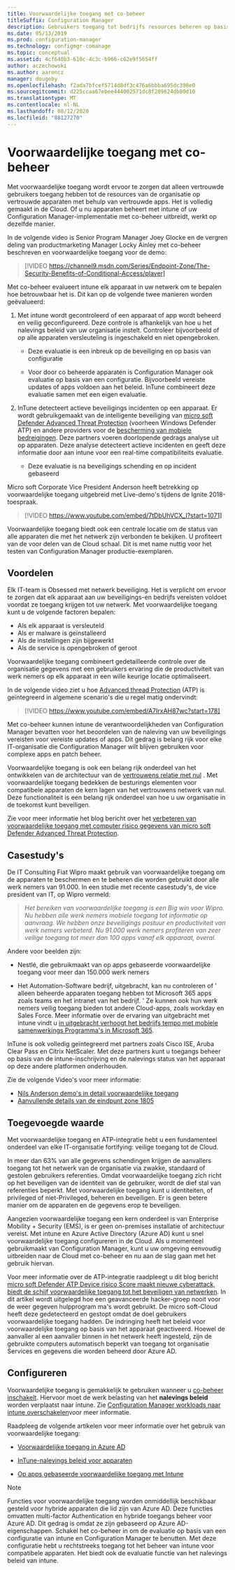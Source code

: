 ```yaml
---
title: Voorwaardelijke toegang met co-beheer
titleSuffix: Configuration Manager
description: Gebruikers toegang tot bedrijfs resources beheren op basis van nalevings regels van intune
ms.date: 05/13/2019
ms.prod: configuration-manager
ms.technology: configmgr-comanage
ms.topic: conceptual
ms.assetid: 4cf640b3-610c-4c3c-b966-c62e9f5654ff
author: aczechowski
ms.author: aaroncz
manager: dougeby
ms.openlocfilehash: f2ada7bfcef5714d8df3c476a6bbba695dc398e0
ms.sourcegitcommit: d225ccaa67ebee444002571dc8f289624db80d10
ms.translationtype: MT
ms.contentlocale: nl-NL
ms.lasthandoff: 08/12/2020
ms.locfileid: "88127270"
---
```

# <a name="conditional-access-with-co-management"></a>Voorwaardelijke toegang met co-beheer

Met voorwaardelijke toegang wordt ervoor te zorgen dat alleen vertrouwde gebruikers toegang hebben tot de resources van de organisatie op vertrouwde apparaten met behulp van vertrouwde apps. Het is volledig gemaakt in de Cloud. Of u nu apparaten beheert met intune of uw Configuration Manager-implementatie met co-beheer uitbreidt, werkt op dezelfde manier.

In de volgende video is Senior Program Manager Joey Glocke en de vergren deling van productmarketing Manager Locky Ainley met co-beheer beschreven en voorwaardelijke toegang voor de demo:

> [!VIDEO https://channel9.msdn.com/Series/Endpoint-Zone/The-Security-Benefits-of-Conditional-Access/player]

Met co-beheer evalueert intune elk apparaat in uw netwerk om te bepalen hoe betrouwbaar het is. Dit kan op de volgende twee manieren worden geëvalueerd:

1. Met intune wordt gecontroleerd of een apparaat of app wordt beheerd en veilig geconfigureerd. Deze controle is afhankelijk van hoe u het nalevings beleid van uw organisatie instelt. Controleer bijvoorbeeld of op alle apparaten versleuteling is ingeschakeld en niet opengebroken.  

    - Deze evaluatie is een inbreuk op de beveiliging en op basis van configuratie  

    - Voor door co beheerde apparaten is Configuration Manager ook evaluatie op basis van een configuratie. Bijvoorbeeld vereiste updates of apps voldoen aan het beleid. InTune combineert deze evaluatie samen met een eigen evaluatie.  

2. InTune detecteert actieve beveiligings incidenten op een apparaat. Er wordt gebruikgemaakt van de intelligente beveiliging van [micro soft Defender Advanced Threat Protection](/windows/security/threat-protection/microsoft-defender-atp/microsoft-defender-advanced-threat-protection) (voorheen Windows Defender ATP) en andere providers voor de [bescherming van mobiele bedreigingen](https://www.lookout.com/about/partners/microsoft). Deze partners voeren doorlopende gedrags analyse uit op apparaten. Deze analyse detecteert actieve incidenten en geeft deze informatie door aan intune voor een real-time compatibiliteits evaluatie.  

    - Deze evaluatie is na beveiligings schending en op incident gebaseerd  

Micro soft Corporate Vice President Anderson heeft betrekking op voorwaardelijke toegang uitgebreid met Live-demo's tijdens de Ignite 2018-toespraak. 

> [!VIDEO https://www.youtube.com/embed/7tDbUhVCX_I?start=1071]

Voorwaardelijke toegang biedt ook een centrale locatie om de status van alle apparaten die met het netwerk zijn verbonden te bekijken. U profiteert van de voor delen van de Cloud schaal. Dit is met name nuttig voor het testen van Configuration Manager productie-exemplaren.


## <a name="benefits"></a>Voordelen

Elk IT-team is Obsessed met netwerk beveiliging. Het is verplicht om ervoor te zorgen dat elk apparaat aan uw beveiligings-en bedrijfs vereisten voldoet voordat ze toegang krijgen tot uw netwerk. Met voorwaardelijke toegang kunt u de volgende factoren bepalen: 
- Als elk apparaat is versleuteld  
- Als er malware is geïnstalleerd  
- Als de instellingen zijn bijgewerkt  
- Als de service is opengebroken of geroot  

Voorwaardelijke toegang combineert gedetailleerde controle over de organisatie gegevens met een gebruikers ervaring die de productiviteit van werk nemers op elk apparaat in een wille keurige locatie optimaliseert.

In de volgende video ziet u hoe [Advanced thread Protection](https://www.microsoft.com/windowsforbusiness/windows-atp) (ATP) is geïntegreerd in algemene scenario's die u regel matig ondervindt:

> [!VIDEO https://www.youtube.com/embed/A7IrxAH87wc?start=178]

Met co-beheer kunnen intune de verantwoordelijkheden van Configuration Manager bevatten voor het beoordelen van de naleving van uw beveiligings vereisten voor vereiste updates of apps. Dit gedrag is belang rijk voor elke IT-organisatie die Configuration Manager wilt blijven gebruiken voor complexe apps en patch beheer.

Voorwaardelijke toegang is ook een belang rijk onderdeel van het ontwikkelen van de architectuur van de [vertrouwens relatie met nul](https://cloudblogs.microsoft.com/microsoftsecure/2018/06/14/building-zero-trust-networks-with-microsoft-365/) . Met voorwaardelijke toegang bedekken de besturings elementen voor compatibele apparaten de kern lagen van het vertrouwens netwerk van nul. Deze functionaliteit is een belang rijk onderdeel van hoe u uw organisatie in de toekomst kunt beveiligen.

Zie voor meer informatie het blog bericht over het [verbeteren van voorwaardelijke toegang met computer risico gegevens van micro soft Defender Advanced Threat Protection](https://techcommunity.microsoft.com/t5/Enterprise-Mobility-Security/Enhancing-conditional-access-with-machine-risk-data-from-Windows/ba-p/250559).



## <a name="case-studies"></a>Casestudy's

De IT Consulting Fiat Wipro maakt gebruik van voorwaardelijke toegang om de apparaten te beschermen en te beheren die worden gebruikt door alle werk nemers van 91.000. In een studie met recente casestudy's, de vice president van IT, op Wipro vermeld:

> *Het bereiken van voorwaardelijke toegang is een Big win voor Wipro. Nu hebben alle werk nemers mobiele toegang tot informatie op aanvraag.* 
>  *We hebben onze beveiligings postuur en productiviteit van werk nemers verbeterd. Nu 91.000 werk nemers profiteren van zeer veilige toegang tot meer dan 100 apps vanaf elk apparaat, overal.*

<!-- waiting for the case study to be public
For more information, see [Wipro drives mobile productivity with Microsoft cloud security tools to improve customer engagements](https://customers.microsoft.com/story/446f72f9-2f50-4697-b688-6d279786e010)
-->

Andere voor beelden zijn: 

- Nestlé, die gebruikmaakt van op apps gebaseerde voorwaardelijke toegang voor meer dan 150.000 werk nemers  

- Het Automation-Software bedrijf, uitgebracht, kan nu controleren of ' alleen beheerde apparaten toegang hebben tot Microsoft 365 apps zoals teams en het intranet van het bedrijf. ' Ze kunnen ook hun werk nemers veilig toegang bieden tot andere Cloud-apps, zoals workday en Sales Force. Meer informatie over de ervaring van uitgebracht met intune vindt u [in uitgebracht verhoogt het bedrijfs tempo met mobiele samenwerkings Programma's in Microsoft 365](https://customers.microsoft.com/story/cadence-partner-professional-services-microsoft-365).

InTune is ook volledig geïntegreerd met partners zoals Cisco ISE, Aruba Clear Pass en Citrix NetScaler. Met deze partners kunt u toegangs beheer op basis van de intune-inschrijving en de nalevings status van het apparaat op deze andere platformen onderhouden.

Zie de volgende Video's voor meer informatie:
- [Nils Anderson demo's in detail voorwaardelijke toegang](https://youtu.be/8321obNofgM?t=547)  
- [Aanvullende details van de eindpunt zone 1805](https://youtu.be/f-ILlEuBFZg?t=196)  


## <a name="value-proposition"></a>Toegevoegde waarde

Met voorwaardelijke toegang en ATP-integratie hebt u een fundamenteel onderdeel van elke IT-organisatie fortifying: veilige toegang tot de Cloud.

In meer dan 63% van alle gegevens schendingen krijgen de aanvallers toegang tot het netwerk van de organisatie via zwakke, standaard of gestolen gebruikers referenties. Omdat voorwaardelijke toegang zich richt op het beveiligen van de identiteit van de gebruiker, wordt de dief stal van referenties beperkt. Met voorwaardelijke toegang kunt u identiteiten, of privileged of niet-Privileged, beheren en beveiligen. Er is geen betere manier om de apparaten en de gegevens erop te beveiligen.

Aangezien voorwaardelijke toegang een kern onderdeel is van Enterprise Mobility + Security (EMS), is er geen on-premises installatie of architectuur vereist. Met intune en Azure Active Directory (Azure AD) kunt u snel voorwaardelijke toegang configureren in de Cloud. Als u momenteel gebruikmaakt van Configuration Manager, kunt u uw omgeving eenvoudig uitbreiden naar de Cloud met co-beheer en nu aan de slag gaan met het gebruik hiervan.

Voor meer informatie over de ATP-integratie raadpleegt u dit blog bericht [micro soft Defender ATP Device risico Score maakt nieuwe cyberattack, biedt de schijf voorwaardelijke toegang tot het beveiligen van netwerken](https://cloudblogs.microsoft.com/microsoftsecure/2018/11/28/windows-defender-atp-device-risk-score-exposes-new-cyberattack-drives-conditional-access-to-protect-networks/). In dit artikel wordt uitgelegd hoe een geavanceerde hacker-groep nooit voor de weer gegeven hulpprogram ma's wordt gebruikt. De micro soft-Cloud heeft deze gedetecteerd en gestopt omdat de doel gebruikers voorwaardelijke toegang hadden. De indringing heeft het beleid voor voorwaardelijke toegang op basis van het apparaat geactiveerd. Hoewel de aanvaller al een aanvaller binnen in het netwerk heeft ingesteld, zijn de gebruikte computers automatisch beperkt van toegang tot organisatie Services en gegevens die worden beheerd door Azure AD.



## <a name="configure"></a>Configureren

Voorwaardelijke toegang is gemakkelijk te gebruiken wanneer u [co-beheer inschakelt](how-to-enable.md). Hiervoor moet de werk belasting van het **nalevings beleid** worden verplaatst naar intune. Zie [Configuration Manager workloads naar intune overschakelen](how-to-switch-workloads.md)voor meer informatie. 

Raadpleeg de volgende artikelen voor meer informatie over het gebruik van voorwaardelijke toegang: 

- [Voorwaardelijke toegang in Azure AD](https://docs.microsoft.com/azure/active-directory/conditional-access/overview)  

- [InTune-nalevings beleid voor apparaten](https://docs.microsoft.com/intune/device-compliance)  

- [Op apps gebaseerde voorwaardelijke toegang met Intune](https://docs.microsoft.com/intune/app-based-conditional-access-intune)  

> [!Note]  
> Functies voor voorwaardelijke toegang worden onmiddellijk beschikbaar gesteld voor hybride apparaten die lid zijn van Azure AD. Deze functies omvatten multi-factor Authentication en hybride toegangs beheer voor Azure AD. Dit gedrag is omdat ze zijn gebaseerd op Azure AD-eigenschappen. Schakel het co-beheer in om de evaluatie op basis van een configuratie van intune en Configuration Manager te benutten. Met deze configuratie hebt u rechtstreeks toegang tot het beheer van intune voor compatibele apparaten. Het biedt ook de evaluatie functie van het nalevings beleid van intune.  

